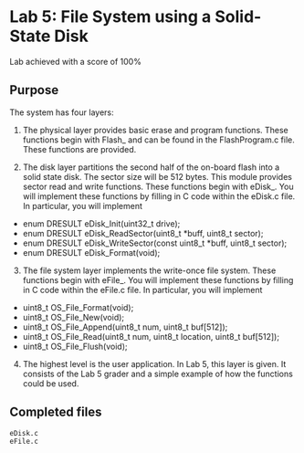 # Lab 5: File System using a Solid-State Disk

Lab achieved with a score of 100%

## Purpose

The system has four layers:

1) The physical layer provides basic erase and program functions. These functions begin with Flash_ and can be found in the FlashProgram.c file. These functions are provided.

2) The disk layer partitions the second half of the on-board flash into a solid state disk. The sector size will be 512 bytes. This module provides sector read and write functions. These functions begin with eDisk_. You will implement these functions by filling in C code within the eDisk.c file. In particular, you will implement
- enum DRESULT eDisk_Init(uint32_t drive);
- enum DRESULT eDisk_ReadSector(uint8_t *buff, uint8_t sector);
- enum DRESULT eDisk_WriteSector(const uint8_t *buff, uint8_t sector);
- enum DRESULT eDisk_Format(void);

3) The file system layer implements the write-once file system. These functions begin with eFile_. You will implement these functions by filling in C code within the eFile.c file. In particular, you will implement
- uint8_t OS_File_Format(void);
- uint8_t OS_File_New(void);
- uint8_t OS_File_Append(uint8_t num, uint8_t buf[512]);
- uint8_t OS_File_Read(uint8_t num, uint8_t location, uint8_t buf[512]);
- uint8_t OS_File_Flush(void);

4) The highest level is the user application. In Lab 5, this layer is given. It consists of the Lab 5 grader and a simple example of how the functions could be used.

## Completed files

`eDisk.c` \
`eFile.c`
